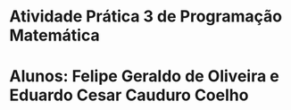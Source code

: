 # Atividade Prática 3 de Programação Matemática
# Alunos: Felipe Geraldo de Oliveira e Eduardo Cesar Cauduro Coelho
